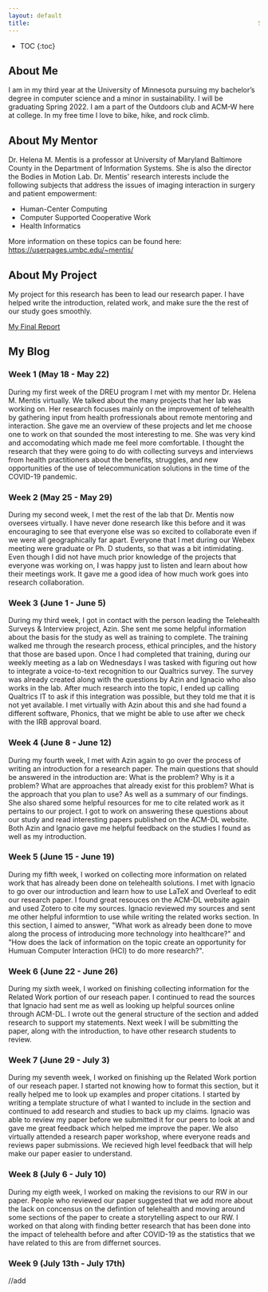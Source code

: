 ```yaml
---
layout: default
title:                                                                Summer 2020 DREU Project Site
---
```

* TOC
{:toc}
## About Me

I am in my third year at the University of Minnesota pursuing my bachelor’s degree in computer science and a minor in sustainability. I will be graduating Spring 2022. I am a part of the Outdoors club and ACM-W here at college. In my free time I love to bike, hike, and rock climb.


## About My Mentor
Dr. Helena M. Mentis is a professor at University of Maryland Baltimore County in the Department of Information Systems. She is also the director the Bodies in Motion Lab.
Dr. Mentis' research interests include the following subjects that address the issues of imaging interaction in surgery and patient empowerment: 

  - Human-Center Computing
  - Computer Supported Cooperative Work
  - Health Informatics 
  
  More information on these topics can be found here: <https://userpages.umbc.edu/~mentis/>
  

## About My Project
My project for this research has been to lead our research paper. I have helped write the introduction, related work, and make sure the the rest of our study goes smoothly. 

[My Final Report](files/finalreport.pdf)

## My Blog
### Week 1 (May 18 - May 22) <br/>
During my first week of the DREU program I met with my mentor Dr. Helena M. Mentis virtually. We talked about the many projects that her lab was working on. Her research focuses mainly on the improvement of telehealth by gathering input from health profressionals about remote mentoring and interaction. She gave me an overview of these projects and let me choose one to work on that sounded the most interesting to me. She was very kind and accomodating which made me feel more comfortable. I thought the research that they were going to do with collecting surveys and interviews from health practitioners about the benefits, struggles, and new opportunities of the use of telecommunication solutions in the time of the COVID-19 pandemic. 

### Week 2 (May 25 - May 29) <br/>
During my second week, I met the rest of the lab that Dr. Mentis now oversees virtually. I have never done research like this before and it was encouraging to see that everyone else was so excited to collaborate even if we were all geographically far apart. Everyone that I met during our Webex meeting were graduate or Ph. D students, so that was a bit intimidating. Even though I did not have much prior knowledge of the projects that everyone was working on, I was happy just to listen and learn about how their meetings work. It gave me a good idea of how much work goes into research collaboration. 

### Week 3 (June 1 - June 5) <br/>
During my third week, I got in contact with the person leading the Telehealth Surveys & Interview project, Azin. She sent me some helpful information about the basis for the study as well as training to complete. The training walked me through the research process, ethical principles, and the history that those are based upon. Once I had completed that training, during our weekly meeting as a lab on Wednesdays I was tasked with figuring out how to integrate a voice-to-text recognition to our Qualtrics survey. The survey was already created along with the questions by Azin and Ignacio who also works in the lab. After much research into the topic, I ended up calling Qualtrics IT to ask if this integration was possible, but they told me that it is not yet available. I met virtually with Azin about this and she had found a different software, Phonics, that we might be able to use after we check with the IRB approval board. 

### Week 4 (June 8 - June 12) <br/>
During my fourth week, I met with Azin again to go over the process of writing an introduction for a research paper. The main questions that should be answered in the introduction are: What is the problem? Why is it a problem? What are approaches that already exist for this problem? What is the approach that you plan to use? As well as a summary of our findings. She also shared some helpful resources for me to cite related work as it pertains to our project. I got to work on answering these questions about our study and read interesting papers published on the ACM-DL website. Both Azin and Ignacio gave me helpful feedback on the studies I found as well as my introduction. 

### Week 5 (June 15 - June 19) <br/>
During my fifth week, I worked on collecting more information on related work that has already been done on telehealth solutions. I met with Ignacio to go over our introduction and learn how to use LaTeX and Overleaf to edit our research paper. I found great resouces on the ACM-DL website again and used Zotero to cite my sources. Ignacio reviewed my sources and sent me other helpful informtion to use while writing the related works section. In this section, I aimed to answer, "What work as already been done to move along the process of introducing more technology into healthcare?" and "How does the lack of information on the topic create an opportunity for Humuan Computer Interaction (HCI) to do more research?".

### Week 6 (June 22 - June 26) <br/>
During my sixth week, I worked on finishing collecting information for the Related Work portion of our reseach paper. I continued to read the sources that Ignacio had sent me as well as looking up helpful sources online through ACM-DL. I wrote out the general structure of the section and added research to support my statements. Next week I will be submitting the paper, along with the introduction, to have other research students to review. 

### Week 7 (June 29 - July 3) <br/>
During my seventh week, I worked on finishing up the Related Work portion of our reseach paper. I started not knowing how to format this section, but it really helped me to look up examples and proper citations. I started by writing a template structure of what I wanted to include in the section and continued to add research and studies to back up my claims. Ignacio was able to review my paper before we submitted it for our peers to look at and gave me great feedback which helped me improve the paper. We also virtually attended a research paper workshop, where everyone reads and reviews paper submissions. We recieved high level feedback that will help make our paper easier to understand. 

### Week 8 (July 6 - July 10) <br/>
During my eigth week, I worked on making the revisions to our RW in our paper. People who reviewed our paper suggested that we add more about the lack on concensus on the defintion of telehealth and moving around some sections of the paper to create a storytelling aspect to our RW. I worked on that along with finding better research that has been done into the impact of telehealth before and after COVID-19 as the statistics that we have related to this are from differnet sources. 

### Week 9 (July 13th - July 17th) <br/>
//add
